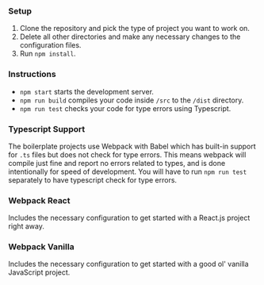 ### Setup

1. Clone the repository and pick the type of project you want to work on.
2. Delete all other directories and make any necessary changes to the configuration files.
3. Run `npm install`.

### Instructions

+ `npm start` starts the development server.
+ `npm run build` compiles your code inside `/src` to the `/dist` directory.
+ `npm run test` checks your code for type errors using Typescript.

### Typescript Support

The boilerplate projects use Webpack with Babel which has built-in support for `.ts` files but does not check for type errors. This means webpack will compile just fine and report no errors related to types, and is done intentionally for speed of development. You will have to run `npm run test` separately to have typescript check for type errors.

### Webpack React

Includes the necessary configuration to get started with a React.js project right away.

### Webpack Vanilla

Includes the necessary configuration to get started with a good ol' vanilla JavaScript project.
